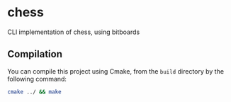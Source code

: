 # chess
CLI implementation of chess, using bitboards

## Compilation
You can compile this project using Cmake, from the `build` directory by the following command:

```bash
cmake ../ && make
```
